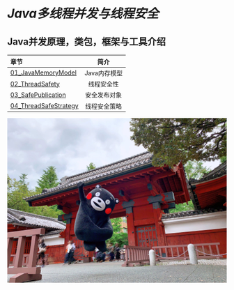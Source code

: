 # ***Java多线程并发与线程安全***

## Java并发原理，类包，框架与工具介绍

| 章节                                                         |       简介        |
| :----------------------------------------------------------- | :---------------: |
| [01_JavaMemoryModel](https://github.com/undermoonoldman/JavaFamilyBucket/tree/master/JavaConcurrency/01_JavaMemoryModel) |   Java内存模型    |
| [02_ThreadSafety](https://github.com/undermoonoldman/JavaFamilyBucket/tree/master/JavaConcurrency/02_ThreadSafety) | 线程安全性 |
| [03_SafePublication](https://github.com/undermoonoldman/JavaFamilyBucket/tree/master/JavaConcurrency/03_SafePublication) |   安全发布对象    |
| [04_ThreadSafeStrategy](https://github.com/undermoonoldman/JavaFamilyBucket/tree/master/JavaConcurrency/04_ThreadSafeStrategy) | 线程安全策略 |

![正事配图](https://raw.githubusercontent.com/undermoonoldman/JavaFamilyBucket/master/Resource/IMG/h.jpeg)

